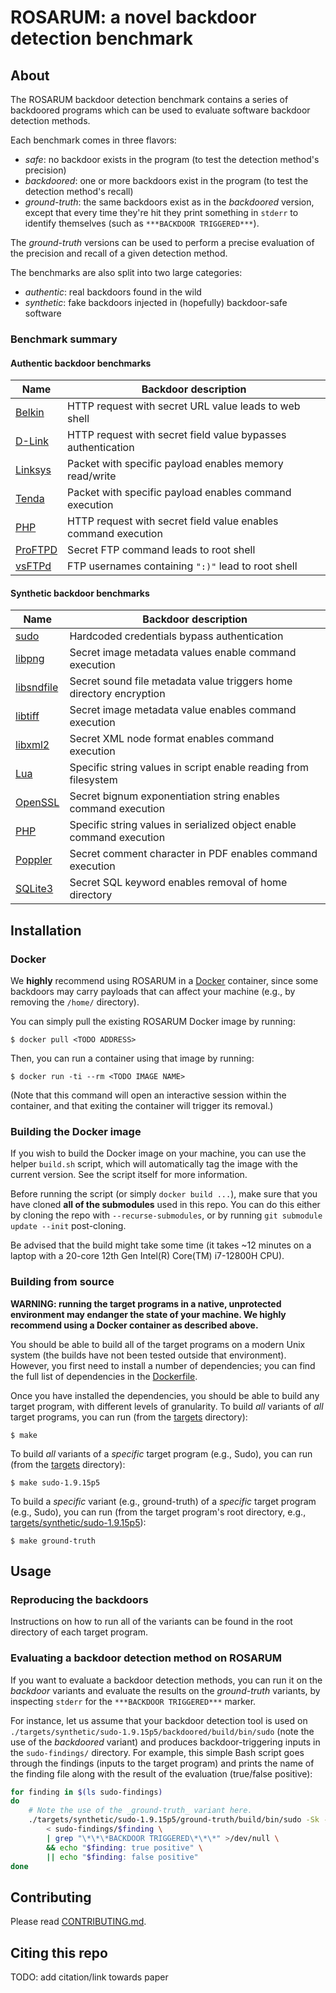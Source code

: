 # ROSARUM: a novel backdoor detection benchmark

## About
The ROSARUM backdoor detection benchmark contains a series of backdoored programs which can be used
to evaluate software backdoor detection methods.

Each benchmark comes in three flavors:
- _safe_: no backdoor exists in the program (to test the detection method's precision)
- _backdoored_: one or more backdoors exist in the program (to test the detection method's recall)
- _ground-truth_: the same backdoors exist as in the _backdoored_ version, except that every time
  they're hit they print something in `stderr` to identify themselves (such as `***BACKDOOR
  TRIGGERED***`).

The _ground-truth_ versions can be used to perform a precise evaluation of the precision and
recall of a given detection method.

The benchmarks are also split into two large categories:
- _authentic_: real backdoors found in the wild
- _synthetic_: fake backdoors injected in (hopefully) backdoor-safe software


### Benchmark summary
#### Authentic backdoor benchmarks
| Name               | Backdoor description                                           |
| ------------------ | -------------------------------------------------------------- |
| [Belkin][belkin]   | HTTP request with secret URL value leads to web shell          |
| [D-Link][dlink]    | HTTP request with secret field value bypasses authentication   |
| [Linksys][scfgmgr] | Packet with specific payload enables memory read/write         |
| [Tenda][tenda]     | Packet with specific payload enables command execution         |
| [PHP][php]         | HTTP request with secret field value enables command execution |
| [ProFTPD][proftpd] | Secret FTP command leads to root shell                         |
| [vsFTPd][vsftpd]   | FTP usernames containing `":)"` lead to root shell             |

#### Synthetic backdoor benchmarks
| Name                     | Backdoor description                                                 |
| ------------------------ | -------------------------------------------------------------------- |
| [sudo][sudo]             | Hardcoded credentials bypass authentication                          |
| [libpng][libpng]         | Secret image metadata values enable command execution                |
| [libsndfile][libsndfile] | Secret sound file metadata value triggers home directory encryption  |
| [libtiff][libtiff]       | Secret image metadata value enables command execution                |
| [libxml2][libxml2]       | Secret XML node format enables command execution                     |
| [Lua][lua]               | Specific string values in script enable reading from filesystem      |
| [OpenSSL][openssl]       | Secret bignum exponentiation string enables command execution        |
| [PHP][php-unserialize]   | Specific string values in serialized object enable command execution |
| [Poppler][poppler]       | Secret comment character in PDF enables command execution            |
| [SQLite3][sqlite3]       | Secret SQL keyword enables removal of home directory                 |


## Installation
### Docker
We **highly** recommend using ROSARUM in a [Docker](https://docs.docker.com/get-started/)
container, since some backdoors may carry payloads that can affect your machine (e.g., by removing
the `/home/` directory).

You can simply pull the existing ROSARUM Docker image by running:
```console
$ docker pull <TODO ADDRESS>
```
Then, you can run a container using that image by running:
```console
$ docker run -ti --rm <TODO IMAGE NAME>
```
(Note that this command will open an interactive session within the container, and that exiting the
container will trigger its removal.)

### Building the Docker image
If you wish to build the Docker image on your machine, you can use the helper `build.sh` script,
which will automatically tag the image with the current version. See the script itself for more
information.

Before running the script (or simply `docker build ...`), make sure that you have cloned **all of
the submodules** used in this repo. You can do this either by cloning the repo with
`--recurse-submodules`, or by running `git submodule update --init` post-cloning.

Be advised that the build might take some time (it takes ~12 minutes on a laptop with a 20-core
12th Gen Intel(R) Core(TM) i7-12800H CPU).

### Building from source
**WARNING: running the target programs in a native, unprotected environment may endanger the state
of your machine. We highly recommend using a Docker container as described above.**

You should be able to build all of the target programs on a modern Unix system (the builds have not
been tested outside that environment). However, you first need to install a number of dependencies;
you can find the full list of dependencies in the [Dockerfile](./Dockerfile).

Once you have installed the dependencies, you should be able to build any target program, with
different levels of granularity. To build _all_ variants of _all_ target programs, you can run
(from the [targets](./targets/) directory):
```console
$ make
```
To build _all_ variants of a _specific_ target program (e.g., Sudo), you can run (from the
[targets](./targets/) directory):
```console
$ make sudo-1.9.15p5
```
To build a _specific_ variant (e.g., ground-truth) of a _specific_ target program (e.g., Sudo), you
can run (from the target program's root directory, e.g.,
[targets/synthetic/sudo-1.9.15p5](./targets/synthetic/sudo-1.9.15p5)):
```console
$ make ground-truth
```


## Usage
### Reproducing the backdoors
Instructions on how to run all of the variants can be found in the root directory of each target
program.

### Evaluating a backdoor detection method on ROSARUM
If you want to evaluate a backdoor detection methods, you can run it on the _backdoor_ variants and
evaluate the results on the _ground-truth_ variants, by inspecting `stderr` for the `***BACKDOOR
TRIGGERED***` marker.

For instance, let us assume that your backdoor detection tool is used on
`./targets/synthetic/sudo-1.9.15p5/backdoored/build/bin/sudo` (note the use of the _backdoored_
variant) and produces backdoor-triggering inputs in the `sudo-findings/` directory.
For example, this simple Bash script goes through the findings (inputs to the target program) and
prints the name of the finding file along with the result of the evaluation (true/false positive):
```bash
for finding in $(ls sudo-findings)
do
    # Note the use of the _ground-truth_ variant here.
    ./targets/synthetic/sudo-1.9.15p5/ground-truth/build/bin/sudo -Sk -- id 2>&1 \
        < sudo-findings/$finding \
        | grep "\*\*\*BACKDOOR TRIGGERED\*\*\*" >/dev/null \
        && echo "$finding: true positive" \
        || echo "$finding: false positive"
done
```


## Contributing
Please read [CONTRIBUTING.md](./CONTRIBUTING.md).


## Citing this repo
TODO: add citation/link towards paper


[belkin]: ./targets/authentic/belkin-f9k1102-httpd/
[dlink]: ./targets/authentic/d-link-1.13A-thttpd/
[scfgmgr]: ./targets/authentic/linksys-openwag200g-scfgmgr/
[tenda]: ./targets/authentic/tenda-w302r-httpd/
[php]: ./targets/authentic/php-8.1.0-dev/
[proftpd]: ./targets/authentic/proftpd-1.3.3c/
[vsftpd]: ./targets/authentic/vsftpd-2.3.4/
[sudo]: ./targets/synthetic/sudo-1.9.15p5/
[libpng]: ./targets/synthetic/libpng-1.6.43/
[libsndfile]: ./targets/synthetic/libsndfile-1.2.2/
[libtiff]: ./targets/synthetic/libtiff-4.3.0/
[libxml2]: ./targets/synthetic/libxml2-2.9.12/
[lua]: ./targets/synthetic/lua-5.4.7/
[openssl]: ./targets/synthetic/openssl-3.0.0/
[php-unserialize]: ./targets/synthetic/php-8.0.20/
[poppler]: ./targets/synthetic/poppler-21.07.0/
[sqlite3]: ./targets/synthetic/sqlite3-3.37.0/
